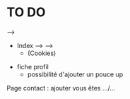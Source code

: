 TO DO
=====

  <!-- - Indentation html
  - Indentation CSS avec ordre alphabetique et 3 tabs avant les :
<!-- - adapter responsive e media query --> -->
<!-- les alt des photos!!! -->
  <!-- - Voir pourquoi title met des margin/padding énormes -->
  <!-- - Footer à refaire ::: le bon footer se trouve dans la page actualités -->
  <!-- - Insérer des a href dans les mentions du footer et créer alertes JS -->

  <!-- - Partage sur les réseaux sociaux -->
<!-- 
  - w3c et canIuse -->

- Index
  <!-- - <!-- Menu burger pour petits formats écrans JS --> -->
  <!-- - <!-- adapter contenu --> -->
  - (Cookies)
  <!-- - Jumbo titre? -->

<!-- - Page de connexion recruteurs et dev
  - adapter contenu -->

<!-- - Page professionnelles
  - insérer contenu -->

<!-- - Page Communauté
  <!-- ajouter photos -->
  <!-- - ajouter slide... -->

- fiche profil
  <!-- - ajouter contenu -->
  - possibilité d'ajouter un pouce up

<!-- - Page Actualités
  - API des de geekzone
  - mise en page Actualités -->
<!--
- FAQ
  - adapter contenu
  - problème ID? -->
Page contact : ajouter vous êtes .../...
<!-- - FOOTER -->
  <!-- - insérer contact -->
  <!-- copier sur toutes les page footer index -->

<!-- - Contact (3 poles) -->
  <!-- - ajouter bouton créer compte et page nouvelle connexion (dans menu?) -->
  <!-- - au clic sur adresse mail, mail à moi -->
